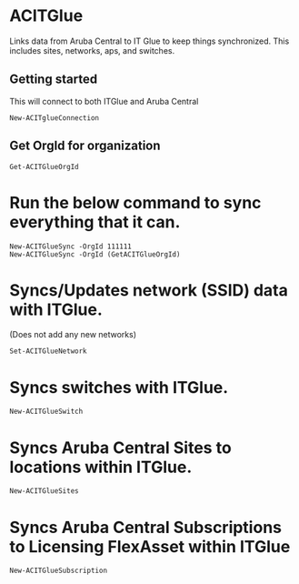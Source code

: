 # ACITGlue
Links data from Aruba Central to IT Glue to keep things synchronized.
This includes sites, networks, aps, and switches.

## Getting started
This will connect to both ITGlue and Aruba Central
```
New-ACITglueConnection
```
## Get OrgId for organization
```
Get-ACITGlueOrgId
```
# Run the below command to sync everything that it can.
```
New-ACITGlueSync -OrgId 111111
New-ACITGlueSync -OrgId (GetACITGlueOrgId)
```

# Syncs/Updates network (SSID) data with ITGlue.
(Does not add any new networks)
```
Set-ACITGlueNetwork
```

# Syncs switches with ITGlue.
```
New-ACITGlueSwitch
```

# Syncs Aruba Central Sites to locations within ITGlue.
```
New-ACITGlueSites
```

# Syncs Aruba Central Subscriptions to Licensing FlexAsset within ITGlue
```
New-ACITGlueSubscription
```